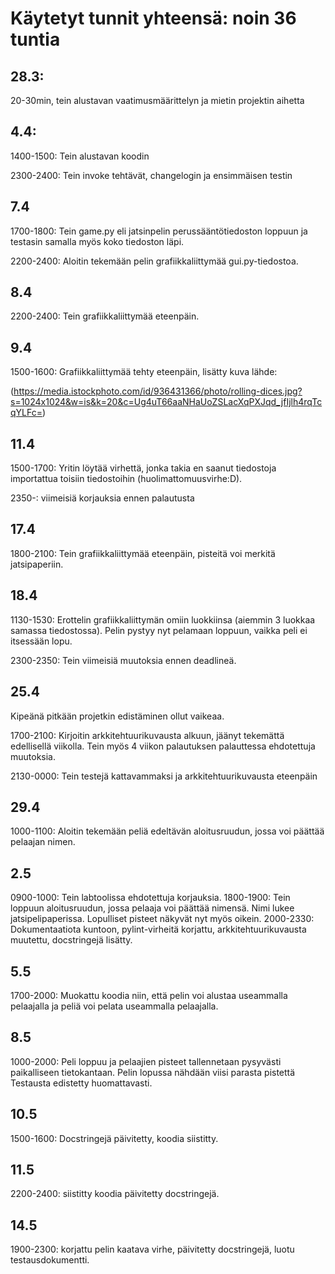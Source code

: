 # Käytetyt tunnit yhteensä: noin 36 tuntia

## 28.3: 
20-30min, tein alustavan vaatimusmäärittelyn ja mietin projektin aihetta

## 4.4:
1400-1500: Tein alustavan koodin

2300-2400: Tein invoke tehtävät, changelogin ja ensimmäisen testin


## 7.4
1700-1800: Tein game.py eli jatsinpelin perussääntötiedoston loppuun ja testasin samalla myös koko tiedoston läpi.

2200-2400: Aloitin tekemään pelin grafiikkaliittymää gui.py-tiedostoa. 

## 8.4
2200-2400: Tein grafiikkaliittymää eteenpäin.

## 9.4 

1500-1600: Grafiikkaliittymää tehty eteenpäin, lisätty kuva lähde:

(https://media.istockphoto.com/id/936431366/photo/rolling-dices.jpg?s=1024x1024&w=is&k=20&c=Ug4uT66aaNHaUoZSLacXqPXJqd_jfIjlh4rqTcqYLFc=)

## 11.4 

1500-1700: Yritin löytää virhettä, jonka takia en saanut tiedostoja importattua toisiin tiedostoihin (huolimattomuusvirhe:D). 

2350-: viimeisiä korjauksia ennen palautusta

## 17.4 

1800-2100: Tein grafiikkaliittymää eteenpäin, pisteitä voi merkitä jatsipaperiin.

## 18.4

1130-1530: Erottelin grafiikkaliittymän omiin luokkiinsa (aiemmin 3 luokkaa samassa tiedostossa). Pelin pystyy nyt pelamaan loppuun, vaikka peli ei itsessään lopu.

2300-2350: Tein viimeisiä muutoksia ennen deadlineä.


## 25.4
Kipeänä pitkään projetkin edistäminen ollut vaikeaa.

1700-2100: Kirjoitin arkkitehtuurikuvausta alkuun, jäänyt tekemättä edellisellä viikolla. Tein myös 4 viikon palautuksen palauttessa ehdotettuja muutoksia. 

2130-0000: Tein testejä kattavammaksi ja arkkitehtuurikuvausta eteenpäin


## 29.4

1000-1100: Aloitin tekemään peliä edeltävän aloitusruudun, jossa voi päättää pelaajan nimen.

## 2.5 

0900-1000: Tein labtoolissa ehdotettuja korjauksia.
1800-1900: Tein loppuun aloitusruudun, jossa pelaaja voi päättää nimensä. Nimi lukee jatsipelipaperissa. Lopulliset pisteet näkyvät nyt myös oikein. 
2000-2330: Dokumentaatiota kuntoon, pylint-virheitä korjattu, arkkitehtuurikuvausta muutettu, docstringejä lisätty.


## 5.5 

1700-2000: Muokattu koodia niin, että pelin voi alustaa useammalla pelaajalla ja peliä voi pelata useammalla pelaajalla. 

## 8.5

1000-2000: Peli loppuu ja pelaajien pisteet tallennetaan pysyvästi paikalliseen tietokantaan. Pelin lopussa nähdään viisi parasta pistettä 
Testausta edistetty huomattavasti. 

## 10.5

1500-1600: Docstringejä päivitetty, koodia siistitty.

## 11.5 

2200-2400: siistitty koodia päivitetty docstringejä.

## 14.5

1900-2300: korjattu pelin kaatava virhe, päivitetty docstringejä, luotu testausdokumentti.
